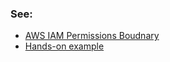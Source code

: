### See:
* [AWS IAM Permissions Boudnary](https://www.youtube.com/watch?v=t8P8ffqWrsY)
* [Hands-on example](https://www.youtube.com/watch?v=D-1u0dBM-q8)
